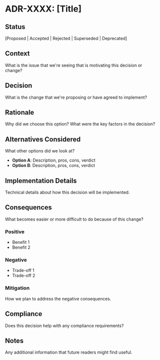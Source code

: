 # ADR-XXXX: [Title]

## Status
[Proposed | Accepted | Rejected | Superseded | Deprecated]

## Context
What is the issue that we're seeing that is motivating this decision or change?

## Decision
What is the change that we're proposing or have agreed to implement?

## Rationale
Why did we choose this option? What were the key factors in the decision?

## Alternatives Considered
What other options did we look at?
- **Option A**: Description, pros, cons, verdict
- **Option B**: Description, pros, cons, verdict

## Implementation Details
Technical details about how this decision will be implemented.

## Consequences
What becomes easier or more difficult to do because of this change?

### Positive
- Benefit 1
- Benefit 2

### Negative  
- Trade-off 1
- Trade-off 2

### Mitigation
How we plan to address the negative consequences.

## Compliance
Does this decision help with any compliance requirements?

## Notes
Any additional information that future readers might find useful.